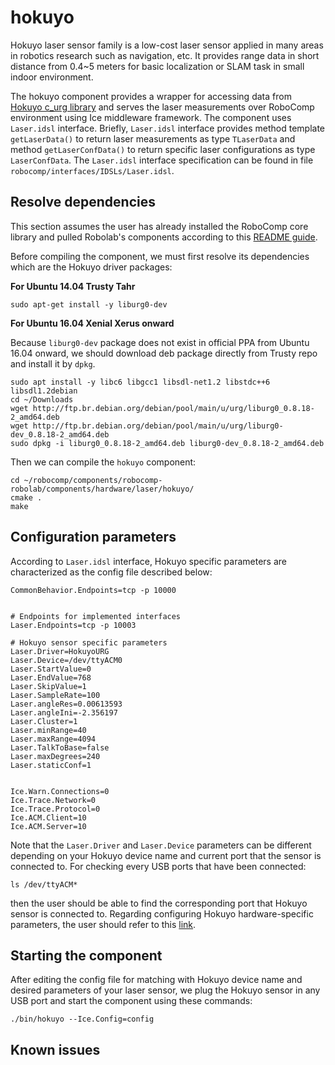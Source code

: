 
# hokuyo

Hokuyo laser sensor family is a low-cost laser sensor applied in many areas in robotics research such as navigation, etc. It provides range data in short distance from 0.4~5 meters for basic localization or SLAM task in small indoor environment.

The hokuyo component provides a wrapper for accessing data from [Hokuyo c_urg library](https://debian.pkgs.org/8/debian-main-amd64/liburg0-dev_0.8.18-2_amd64.deb.html) and serves the laser measurements over RoboComp environment using Ice middleware framework. The component uses `Laser.idsl` interface. Briefly, `Laser.idsl` interface provides method template `getLaserData()` to return laser measurements as type `TLaserData` and method `getLaserConfData()` to return specific laser configurations as type `LaserConfData`. The `Laser.idsl` interface specification can be found in file `robocomp/interfaces/IDSLs/Laser.idsl`.

## Resolve dependencies
This section assumes the user has already installed the RoboComp core library and pulled Robolab's components according to this [README guide](https://github.com/robocomp/robocomp).

Before compiling the component, we must first resolve its dependencies which are the Hokuyo driver packages:

**For Ubuntu 14.04 Trusty Tahr**

```
sudo apt-get install -y liburg0-dev
```

**For Ubuntu 16.04 Xenial Xerus onward**

Because `liburg0-dev` package does not exist in official PPA from Ubuntu 16.04 onward, we should download deb package directly from Trusty repo and install it by `dpkg`.

```
sudo apt install -y libc6 libgcc1 libsdl-net1.2 libstdc++6 libsdl1.2debian
cd ~/Downloads
wget http://ftp.br.debian.org/debian/pool/main/u/urg/liburg0_0.8.18-2_amd64.deb
wget http://ftp.br.debian.org/debian/pool/main/u/urg/liburg0-dev_0.8.18-2_amd64.deb
sudo dpkg -i liburg0_0.8.18-2_amd64.deb liburg0-dev_0.8.18-2_amd64.deb
```

Then we can compile the `hokuyo` component:
```
cd ~/robocomp/components/robocomp-robolab/components/hardware/laser/hokuyo/
cmake .
make
```

## Configuration parameters
According to `Laser.idsl` interface, Hokuyo specific parameters are characterized as the config file described below:

```
CommonBehavior.Endpoints=tcp -p 10000


# Endpoints for implemented interfaces
Laser.Endpoints=tcp -p 10003

# Hokuyo sensor specific parameters
Laser.Driver=HokuyoURG
Laser.Device=/dev/ttyACM0
Laser.StartValue=0
Laser.EndValue=768
Laser.SkipValue=1
Laser.SampleRate=100
Laser.angleRes=0.00613593
Laser.angleIni=-2.356197
Laser.Cluster=1
Laser.minRange=40
Laser.maxRange=4094
Laser.TalkToBase=false
Laser.maxDegrees=240
Laser.staticConf=1


Ice.Warn.Connections=0
Ice.Trace.Network=0
Ice.Trace.Protocol=0
Ice.ACM.Client=10
Ice.ACM.Server=10
```

Note that the `Laser.Driver` and `Laser.Device` parameters can be different depending on your Hokuyo device name and current port that the sensor is connected to. For checking every USB ports that have been connected:
```
ls /dev/ttyACM*
```
then the user should be able to find the corresponding port that Hokuyo sensor is connected to. Regarding configuring Hokuyo hardware-specific parameters, the user should refer to this [link](https://devel.iri.upc.edu/docs/labrobotica/hokuyo_laser_2d/laser_specs.html).

## Starting the component
After editing the config file for matching with Hokuyo device name and desired parameters of your laser sensor, we plug the Hokuyo sensor in any USB port and start the component using these commands:

```
./bin/hokuyo --Ice.Config=config
```

## Known issues

